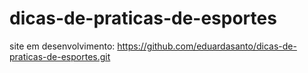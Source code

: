 # dicas-de-praticas-de-esportes

site em desenvolvimento: https://github.com/eduardasanto/dicas-de-praticas-de-esportes.git
